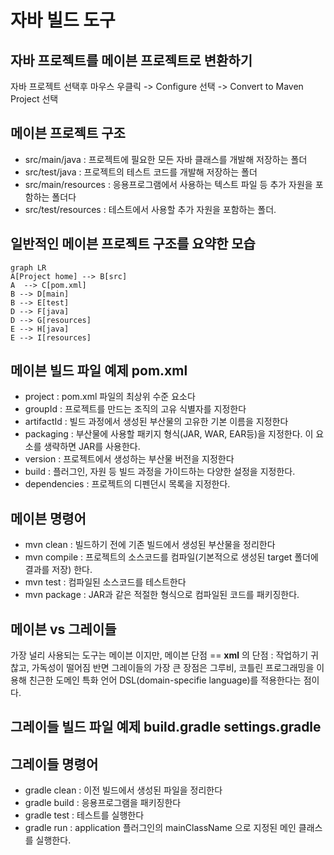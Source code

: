 # 자바 빌드 도구

##  자바 프로젝트를 메이븐 프로젝트로 변환하기

자바 프로젝트 선택후 마우스 우클릭 -> Configure 선택 -> Convert to Maven Project 선택

## 메이븐 프로젝트 구조
- src/main/java : 프로젝트에 필요한 모든 자바 클래스를 개발해 저장하는 폴더
- src/test/java : 프로젝트의 테스트 코드를 개발해 저장하는 폴더
- src/main/resources : 응용프로그램에서 사용하는 텍스트 파일 등 추가 자원을 포함하는 폴더다
- src/test/resources : 테스트에서 사용할 추가 자원을 포함하는 폴더.

## 일반적인 메이븐 프로젝트 구조를 요약한 모습

```mermaid
graph LR
A[Project home] --> B[src]
A  --> C[pom.xml]
B --> D[main]
B --> E[test]
D --> F[java]
D --> G[resources]
E --> H[java]
E --> I[resources]
```

## 메이븐 빌드 파일 예제 pom.xml
- project : pom.xml 파일의 최상위 수준 요소다
- groupId : 프로젝트를 만드는 조직의 고유 식별자를 지정한다
- artifactId : 빌드 과정에서 생성된 부산물의 고유한 기본 이름을 지정한다
- packaging : 부산물에 사용할 패키지 형식(JAR, WAR, EAR등)을 지정한다. 이 요소를 생략하면 JAR를 사용한다.
- version : 프로젝트에서 생성하는 부산물 버전을 지정한다
- build : 플러그인, 자원 등 빌드 과정을 가이드하는 다양한 설정을 지정한다.
- dependencies : 프로젝트의 디펜던시 목록을 지정한다.

## 메이븐 명령어
- mvn clean : 빌드하기 전에 기존 빌드에서 생성된 부산물을 정리한다
- mvn compile : 프로젝트의 소스코드를 컴파일(기본적으로 생성된 target 폴더에 결과를 저장) 한다.
- mvn test : 컴파일된 소스코드를 테스트한다
- mvn package : JAR과 같은 적절한 형식으로 컴파일된 코드를 패키징한다.

## 메이븐 vs 그레이들
가장 널리 사용되는 도구는 메이븐 이지만, 
메이븐 단점 == **xml** 의 단점 : 작업하기 귀찮고, 가독성이 떨어짐
반면 그레이들의 가장 큰 장점은 그루비, 코틀린 프로그래밍을 이용해 친근한 도메인 특화 언어 DSL(domain-specifie language)를 적용한다는 점이다.

## 그레이들 빌드 파일 예제 build.gradle settings.gradle

## 그레이들 명령어
- gradle clean : 이전 빌드에서 생성된 파일을 정리한다
- gradle build : 응용프로그램을 패키징한다
- gradle test : 테스트를 실행한다
- gradle run : application 플러그인의 mainClassName 으로 지정된 메인 클래스를 실행한다. 







<!--stackedit_data:
eyJoaXN0b3J5IjpbLTE0MTYwNjM3OThdfQ==
-->
